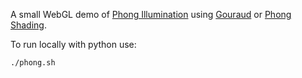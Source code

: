 A small WebGL demo of 
[Phong Illumination](https://en.wikipedia.org/wiki/Phong_reflection_model)
using
[Gouraud](https://en.wikipedia.org/wiki/Gouraud_shading) 
or 
[Phong Shading](https://en.wikipedia.org/wiki/Phong_shading).

To run locally with python use:

    ./phong.sh
